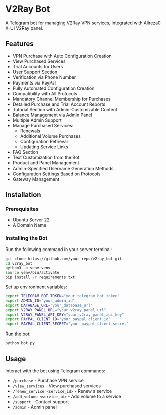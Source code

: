 # V2Ray Bot

A Telegram bot for managing V2Ray VPN services, integrated with Alireza0 X-UI V2Ray panel.

## Features

- VPN Purchase with Auto Configuration Creation
- View Purchased Services
- Trial Accounts for Users
- User Support Section
- Verification via Phone Number
- Payments via PayPal
- Fully Automated Configuration Creation
- Compatibility with All Protocols
- Mandatory Channel Membership for Purchases
- Detailed Purchase and Trial Account Reports
- Tutorial Section with Admin-Customizable Content
- Balance Management via Admin Panel
- Multiple Admin Support
- Manage Purchased Services:
  - Renewals
  - Additional Volume Purchases
  - Configuration Retrieval
  - Updating Service Links
- FAQ Section
- Text Customization from the Bot
- Product and Panel Management
- Admin-Specified Username Generation Methods
- Configuration Settings Based on Protocols
- Gateway Management

## Installation

### Prerequisites

- Ubuntu Server 22
- A Domain Name

### Installing the Bot

Run the following command in your server terminal:

```bash
git clone https://github.com/your-repo/v2ray_bot.git
cd v2ray_bot
python3 -m venv venv
source venv/bin/activate
pip install -r requirements.txt
```

Set up environment variables:

```bash
export TELEGRAM_BOT_TOKEN="your_telegram_bot_token"
export ADMIN_ID="your_admin_id"
export DATABASE_URL="your_database_url"
export V2RAY_PANEL_URL="your_v2ray_panel_url"
export V2RAY_PANEL_API_KEY="your_v2ray_panel_api_key"
export PAYPAL_CLIENT_ID="your_paypal_client_id"
export PAYPAL_CLIENT_SECRET="your_paypal_client_secret"
```

Run the bot:

```bash
python bot.py
```

## Usage

Interact with the bot using Telegram commands:

- `/purchase` - Purchase VPN service
- `/view_services` - View purchased services
- `/renew_service <service_id>` - Renew a service
- `/add_volume <service_id>` - Add volume to a service
- `/support` - Contact support
- `/admin` - Admin panel